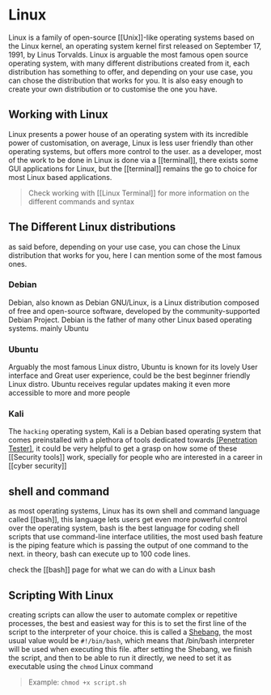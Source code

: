 # Linux
Linux is a family of open-source [[Unix]]-like operating systems based on the Linux kernel, an operating system kernel first released on September 17, 1991, by Linus Torvalds.
Linux is arguable the most famous open source operating system, with many different distributions created from it, each distribution has something to offer, and depending on your use case, you can chose the distribution that works for you.
It is also easy enough to create your own distribution or to customise the one you have.
## Working with Linux
Linux presents a power house of an operating system with its incredible power of customisation, on average, Linux is less user friendly than other operating systems, but offers more control to the user. 
as a developer, most of the work to be done in Linux is done via a [[terminal]], there exists some GUI applications for Linux, but the [[terminal]] remains the go to choice for most Linux based applications.
> Check working with [[Linux Terminal]] for more information on the different commands and syntax

## The Different Linux distributions
as said before, depending on your use case, you can chose the Linux distribution that works for you, here I can mention some of the most famous ones.
### Debian
Debian, also known as Debian GNU/Linux, is a Linux distribution composed of free and open-source software, developed by the community-supported Debian Project. Debian is the father of many other Linux based operating systems. mainly Ubuntu
### Ubuntu
Arguably the most famous Linux distro, Ubuntu is known for its lovely User interface and Great user experience, could be the best beginner friendly Linux distro.
Ubuntu receives regular updates making it even more accessible to more and more people
### Kali
The ``hacking`` operating system, Kali is a Debian based operating system that comes preinstalled with a plethora of tools dedicated towards [[Penetration Tester]](ing), it could be very helpful to get a grasp on how some of these [[Security tools]] work, specially for people who are interested in a career in [[cyber security]] 

## shell and command
as most operating systems, Linux has its own shell and command language called [[bash]], this language lets users get even more powerful control over the operating system, bash is the best language for coding shell scripts that use command-line interface utilities, the most used bash feature is the piping feature which is passing the output of one command to the next. in theory, bash can execute up to 100 code lines.

check the [[bash]] page for what we can do with a Linux bash

## Scripting With Linux
creating scripts can allow the user to automate complex or repetitive processes, the best and easiest way for this is to set the first line of the script to the interpreter of your choice.
this is called a [Shebang](https://bash.cyberciti.biz/guide/Shebang), the most usual value would be `#!/bin/bash`, which means that /bin/bash interpreter will be used when executing this file.
after setting the Shebang, we finish the script, and then to be able to run it directly, we need to set it as executable using the `chmod` Linux command
> Example: `chmod +x script.sh`

